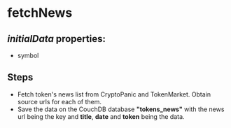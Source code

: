 # fetchNews

## _initialData_ properties:

- symbol

## Steps

- Fetch token's news list from CryptoPanic and TokenMarket. Obtain source urls for each of them.
- Save the data on the CouchDB database **"tokens_news"** with the news url being the key and **title**, **date** and **token** being the data.
